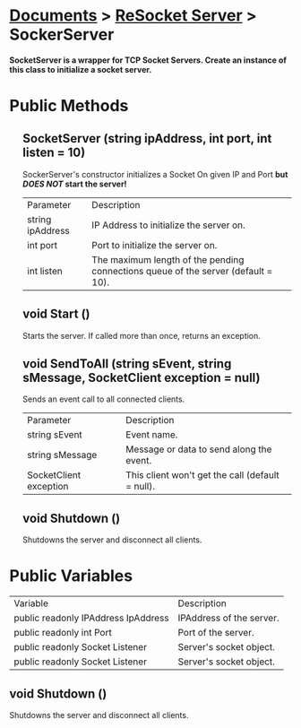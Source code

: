 # [Documents](https://github.com/Tidominer/ReSocket/blob/main/Documents/Documents.md) > [ReSocket Server](https://github.com/Tidominer/ReSocket/blob/main/Documents/ReSocket/ReSocket.md) > SockerServer
#### SocketServer is a wrapper for TCP Socket Servers. Create an instance of this class to initialize a socket server.

# Public Methods

<ul>
  <l1> <h2> SocketServer (string ipAddress, int port, int listen = 10) </h2> </li>
  SockerServer's constructor initializes a Socket On given IP and Port <b>but <i>DOES NOT</i> start the server!</b>
  <table>
    <tr>
      <td>Parameter</td>
      <td>Description</td>
    </tr>
    <tr>
      <td>string ipAddress</td>
      <td>IP Address to initialize the server on.</td>
    </tr>
    <tr>
      <td>int port</td>
      <td>Port to initialize the server on.</td>
    </tr>
    <tr>
      <td>int listen</td>
      <td>The maximum length of the pending connections queue of the server (default = 10).</td>
    </tr>
  </table>
  <l1> <h2> void Start () </h2> </li>
  Starts the server. If called more than once, returns an exception.
  <l1> <h2> void SendToAll (string sEvent, string sMessage, SocketClient exception = null) </h2> </li>
  Sends an event call to all connected clients.
    <table>
    <tr>
      <td>Parameter</td>
      <td>Description</td>
    </tr>
    <tr>
      <td>string sEvent</td>
      <td>Event name.</td>
    </tr>
    <tr>
      <td>string sMessage</td>
      <td>Message or data to send along the event.</td>
    </tr>
    <tr>
      <td>SocketClient exception</td>
      <td>This client won't get the call (default = null).</td>
    </tr>
  </table>
  <l1> <h2> void Shutdown () </h2> </li>
  Shutdowns the server and disconnect all clients.
</ul>

# Public Variables

<table>
  <tr>
    <td>Variable</td>
    <td>Description</td>
  </tr>
  <tr>
    <td> public readonly IPAddress IpAddress </td>
    <td> IPAddress of the server. </td>
  </tr>
  <tr>
    <td> public readonly int Port </td>
    <td> Port of the server. </td>
  </tr>
  <tr>
    <td> public readonly Socket Listener </td>
    <td> Server's socket object. </td>
  </tr>
    <tr>
    <td> public readonly Socket Listener </td>
    <td> Server's socket object. </td>
  </tr>
  </table>
    
  <l1> <h2> void Shutdown () </h2> </li>
  Shutdowns the server and disconnect all clients.
</ul>
